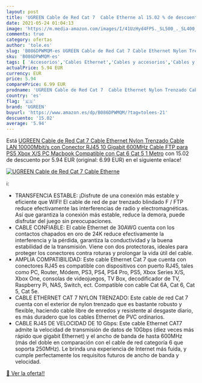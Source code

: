 ```yaml
---
layout: post
title: 'UGREEN Cable de Red Cat 7  Cable Etherne al 15.02 % de descuento'
date: 2021-05-24 01:04:13
image: 'https://m.media-amazon.com/images/I/41UzHyd4FPS._SL500_._SL400_.jpg'
comments: true
category: ofertas
author: 'tole.es'
slug: 'B086DPWMQM-es UGREEN Cable de Red Cat 7 Cable Ethernet Nylon Trenzado...'
sku: 'B086DPWMQM-es'
tags: [ 'Accesorios','Cables Ethernet','Cables y accesorios','Cables y conectores','Informática','ps5','ugreen','xbox', ]
actualPrice: 5.94 EUR
currency: EUR
price: 5.94
comparePrice: 6.99 EUR
prodname: 'UGREEN Cable de Red Cat 7  Cable Ethernet Nylon Trenzado Cable LAN 10000Mbit/s con Conector RJ45  10 Gigabit  600MHz  Cable FTP  para PS5 Xbox X/S PC Macbook  Compatible con Cat 6  Cat 5  1 Metro'
country: 'es'
flag: '🇪🇸'
brand: 'UGREEN'
buyurl: 'https://www.amazon.es/dp/B086DPWMQM/?tag=tolees-21'
descuento: '15.02'
average: '5.94'
---
```


Está [UGREEN Cable de Red Cat 7  Cable Ethernet Nylon Trenzado Cable LAN 10000Mbit/s con Conector RJ45  10 Gigabit  600MHz  Cable FTP  para PS5 Xbox X/S PC Macbook  Compatible con Cat 6  Cat 5  1 Metro](https://www.amazon.es/dp/B086DPWMQM/?tag=tolees-21) con 15.02 de descuento por 5.94 EUR (original: 6.99 EUR) en el siguiente enlace!

[![UGREEN Cable de Red Cat 7  Cable Etherne](https://m.media-amazon.com/images/I/41UzHyd4FPS._SL500_._SL400_.jpg)](https://www.amazon.es/dp/B086DPWMQM/?tag=tolees-21)

ℹ️:

- TRANSFENCIA ESTABLE: ¡Disfrute de una conexión más estable y eficiente que WIFI! El cable de red de par trenzado blindado F / FTP reduce efectivamente las interferencias de radio y electromagnéticas. Así que garantiza la conexión más estable, reduce la demora, puede disfrutar del juego sin preocupaciones.
- CABLE CONFIABLE: El cable Ethernet de 30AWG cuenta con los contactos chapados en oro de 24K reduce efectivamente la interferencia y la pérdida, garantiza la conductividad y la buena estabilidad de la transmisión. Viene con dos protectoras, ideales para proteger los conectores contra roturas y prolongar la vida útil del cable.
- AMPLIA COMPATIBILIDAD: Este cable Ethernet Cat 7 que cuenta con conectores RJ45 es compatible con dispositivos con puerto RJ45, tales como PC, Router, Módem, PS3, PS4, PS4 Pro, PS5, Xbox Series X/S, Xbox One, consolas de videojuegos, TV Box, decodificador de TV, Raspberry Pi, NAS, Switch, ect. Compatible con cable Cat 6A, Cat 6, Cat 5, Cat 5e.
- CABLE ETHERNET CAT 7 NYLON TRENZADO: Este cable de red Cat 7 cuenta con el exterior de nylon trenzado que es bastante robusto y flexible, haciendo cable libre de enredos y resistente al desgaste diario, es más duradero que los cables Ethernet de PVC ordinarios.
- CABLE RJ45 DE VELOCIDAD DE 10 Gbps: Este cable Ethernet CAT7 admite la velocidad de transmisión de datos de 10Gbps (diez veces más rápido que gigabit Ethernet) y el ancho de banda de hasta 600MHz (más del doble en comparación con el cable de red categoría 6 que soporta 250MHz). Le brinda una experiencia de Internet más fuida, y cumple perfectamente los requisitos futuros de ancho de banda y velocidad.

[🛒 Ver la oferta!!](https://www.amazon.es/dp/B086DPWMQM/?tag=tolees-21)
